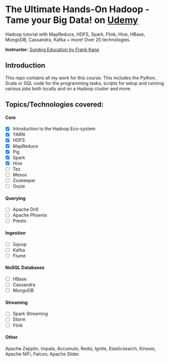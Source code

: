 
# The Ultimate Hands-On Hadoop - Tame your Big Data! on [Udemy](https://www.udemy.com/the-ultimate-hands-on-hadoop-tame-your-big-data/)

Hadoop tutorial with MapReduce, HDFS, Spark, Flink, Hive, HBase, MongoDB, Cassandra, Kafka + more! Over 25 technologies.

**Instructor:**  [Sundog Education by Frank Kane](https://www.udemy.com/user/frankkane/)

## Introduction

 This repo contains all my work for this course. This includes the Python, Scala or SQL code for the programming tasks, scripts for setup and running various jobs both locally and on a Hadoop cluster and more.


## **Topics/Technologies covered:**

#### Core
- [x] Introduction to the Hadoop Eco-system
- [x] YARN
- [x] HDFS
- [x] MapReduce
- [x] Pig
- [x] Spark
- [x] Hive
- [ ] Tez
- [ ] Mesos
- [ ] Zookeeper
- [ ] Oozie
#### Querying
- [ ] Apache Drill
- [ ] Apache Phoenix
- [ ] Presto
#### Ingestion
- [ ] Sqoop
- [ ] Kafka
- [ ] Flume
#### NoSQL Databases
- [ ] HBase
- [ ] Cassandra
- [ ] MongoDB
#### Streaming
- [ ] Spark Streaming
- [ ] Storm
- [ ] Flink
#### Other
Apache Zepplin, Impala, Accumulo, Redis, Ignite, Elasticsearch, Kinesis, Apache NiFi, Falcon, Apache Slider.